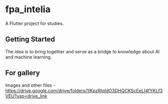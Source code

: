 # fpa_intelia

A Flutter project for studies.

## Getting Started

The idea is to bring together and serve as a bridge to knowledge about AI and machine learning.


## For gallery

Images and other files - https://drive.google.com/drive/folders/1lKpzRIqIdO3DHQCKScEeLI4fYKLf3VEU?usp=drive_link

